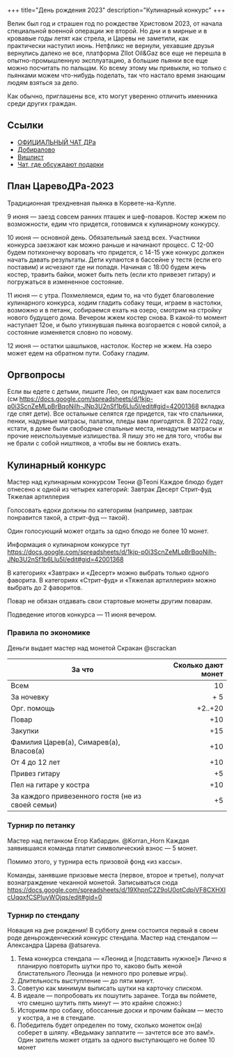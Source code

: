 +++
title="День рождения 2023"
description="Кулинарный конкурс"
+++

Велик был год и страшен год по рождестве Христовом 2023, от начала специальной военной операции же второй. Но дни и в мирные и в кровавые годы летят как стрела, и Царевы не заметили, как практически наступил июнь. Нетфликс не вернули, уехавшие друзья вернулись далеко не все, платформа ZIIot Oil&Gaz все еще не перешла в опытно-промышленную эксплуатацию, а большие пьянки все еще можно посчитать по пальцам. Ко всему этому мы привыкли, но только с пьянками можем что-нибудь поделать, так что настало время знающим людям взяться за дело.

Как обычно, приглашены все, кто могут уверенно отличить именника среди других граждан.

Ссылки
---

- [ОФИЦИАЛЬНЫЙ ЧАТ ДРа](https://t.me/+XoOp4XGc2z8wMTgy)
- [Добиралово](https://leotsarev.ru/personal/korvet/)
- [Вишлист](https://leotsarev.ru/personal/wishlist/leo/)
- [Чат, где обсуждают подарки](https://t.me/+ZfMzbkxf5tljMTUy)

План ЦаревоДРа-2023
---

Традиционная трехдневная пьянка в Корвете-на-Купле. 

9 июня — заезд совсем ранних пташек и шеф-поваров. Костер жжем по возможности, едим что придется, готовимся к кулинарному конкурсу.

10 июня — основной день. Обязательный заезд всех. Участники конкурса заезжают как можно раньше и начинают процесс. С 12-00 будем потихонечку воровать что придется, с 14-15 уже конкурс должен начать давать результаты. Дети купаются в бассейне у тестя (если его поставим) и исчезают где ни попадя. Начиная с 18:00 будем жечь костер, травить байки, может быть петь (если кто привезет гитару) и погружаться в измененное состояние.

11 июня — с утра. Похмеляемся, едим то, на что будет благоволение кулинарного конкурса, ходим гладить собаку тещи, играем в настолки, возможно и в петанк, собираемся ехать на озеро, смотрим на стройку нового будущего дома. Вечером жжем костер снова. В какой-то момент наступает 12ое, и было утихнувшая пьянка возгорается с новой силой, а состояние изменяется словно по новому.

12 июня — остатки шашлыков, настолок.  Костер не жжем. На озеро может едем на обратном пути. Собаку гладим.

Оргвопросы
---
Если вы едете с детьми, пишите Лео, он придумает как вам поселится (см <https://docs.google.com/spreadsheets/d/1kjp-p0i3ScnZeMLpBrBqoNilh-JNp3U2nSf1b6Llu5I/edit#gid=42001368> вкладка где спят дети). Все остальные селятся где придется, так что  спальники, пенки, надувные матрасы, палатки, пледы вам пригодятся. В 2022 году, кстати, в доме были свободные спальные места, ненадутые матрасы и прочие неиспользуемые излишества. Я пишу это не для того, чтобы вы не брали с собой ништяков, а чтобы вы не боялись ехать.

Кулинарный конкурс
---

Мастер над кулинарным конкурсом Теони @Teoni
Каждое блюдо будет отнесено к одной из четырех категорий:
Завтрак
Десерт
Стрит-фуд
Тяжелая артиллерия

Голосовать едоки должны по категориям (например, завтрак понравится такой, а стрит-фуд — такой).

Один голосующий может отдать за одно блюдо не более 10 монет.

Информация о кулинарном конкурсе тут <https://docs.google.com/spreadsheets/d/1kjp-p0i3ScnZeMLpBrBqoNilh-JNp3U2nSf1b6Llu5I/edit#gid=42001368>

В категориях «Завтрак» и «Десерт» можно выбрать только одного фаворита.
В категориях «Стрит-фуд» и «Тяжелая артиллерия» можно выбрать до 2 фаворитов.

Повар не обязан отдавать свои стартовые монеты другим поварам.

Подведение итогов конкурса — 11 июня вечером.


### Правила по экономике

Деньги выдает мастер над монетой Скракан @scrackan

За что | Сколько дают монет
-------|----------:
Всем | 10
За ночевку | + 5
Орг. помощь | +2..+20
Повар | +10
Закупки | +15
Фамилия Царев(а), Симарев(а), Власов(а) | +10
От 4 до 12 лет | +10
Привез гитару | +5
Пел на гитаре у костра | +10
За каждого привезенного гостя (не из своей семьи) | +5

### Турнир по петанку

Мастер над петанком Егор Кабардин. @Korran_Horn
Каждая заявившаяся команда платит символический взнос — 5 монет.

Помимо этого, у турнира есть призовой фонд «из кассы».

Команды, занявшие призовые места (первое, второе и третье), получат вознаграждение чеканной монетой.
Записываться сюда <https://docs.google.com/spreadsheets/d/19XhpnC2Z9oU0otCdpiVF8CXHXIcUqqxfCSPluyWOjqs/edit#gid=0>

### Турнир по стендапу

Новация на дне рождения! В субботу днем состоится первый в своем роде деньрожденческий конкурс стендапа. Мастер над стендапом — Александра Царева @atsareva.

1. Тема конкурса стендапа — «Леонид и [подставить нужное]»
Лично я планирую повторить шутки про то, каково быть женой блистательного Леонида (и немного про ролевые игры).
2. Длительность выступление — до пяти минут. 
3. Советую как минимум выписать шутки на карточку списком. 
3. В идеале — попробовать их пошутить заранее. Тогда вы поймете, что смешно шутить пять минут — это крайне сложно:)
4. Историям про собаку, обоссанные доски и прочим байкам — место у костра, а не в стендапе.
5. Победитель будет определен по тому, сколько монеток он(а) соберет в шляпу. «Ведьмаку заплатите — зачтется все это вам!». Один зритель может отдать за одного выступающего не более 10 монет

